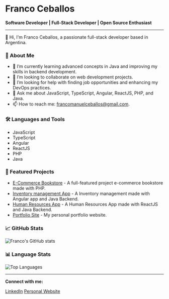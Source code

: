# Franco Ceballos

**Software Developer | Full-Stack Developer | Open Source Enthusiast**

---

👋 Hi, I'm Franco Ceballos, a passionate full-stack developer based in Argentina.

### 🚀 About Me

- 🌱 I’m currently learning advanced concepts in Java and improving my skills in backend development.
- 👯 I’m looking to collaborate on web development projects.
- 🤔 I’m looking for help with finding job opportunities and enhancing my DevOps practices.
- 💬 Ask me about JavaScript, TypeScript, Angular, ReactJS, PHP, and Java.
- 📫 How to reach me: francomanuelceballos@gmail.com.

### 🛠️ Languages and Tools

- JavaScript
- TypeScript
- Angular
- ReactJS
- PHP
- Java

### 🌟 Featured Projects

- [E-Commerce Bookstore](https://github.com/francomceballos/cloud-bookstore) - A full-featured project e-commerce bookstore made with PHP.
- [Inventory management App](https://github.com/francomceballos/App-FullStack-manejo-de-inventarios) - A Inventory management made with Angular app and Java Backend.
- [Human Resources App](https://github.com/francomceballos/recursos-humanos-app) - A Human Resources App made with ReactJS and Java Backend.
- [Portfolio Site](https://github.com/francomceballos/francomceballos.github.io) - My personal portfolio website.

### 📈 GitHub Stats

![Franco's GitHub stats](https://github-readme-stats.vercel.app/api?username=franceballosdev&show_icons=true&theme=radical)

### 📊 Language Stats

![Top Languages](https://github-readme-stats.vercel.app/api/top-langs/?username=franceballosdev&layout=compact&theme=radical)

---

**Connect with me:**

[LinkedIn](https://www.linkedin.com/in/francomanuelceballos/) 
[Personal Website](http://francomceballos.github.io/)
